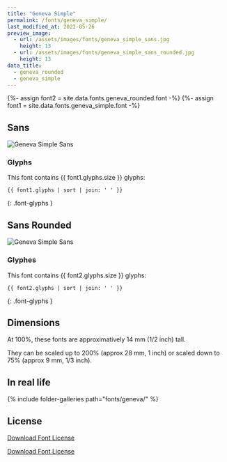 ```yaml
---
title: "Geneva Simple"
permalink: /fonts/geneva_simple/
last_modified_at: 2022-05-26
preview_image:
  - url: /assets/images/fonts/geneva_simple_sans.jpg
    height: 13
  - url: /assets/images/fonts/geneva_simple_sans_rounded.jpg
    height: 13
data_title:
  - geneva_rounded
  - geneva_simple
---
```

{%- assign font2 = site.data.fonts.geneva_rounded.font -%}
{%- assign font1 = site.data.fonts.geneva_simple.font -%}

## Sans

![Geneva Simple Sans](/assets/images/fonts/geneva_simple_sans.jpg)

### Glyphs

This font contains  {{ font1.glyphs.size }} glyphs:

```
{{ font1.glyphs | sort | join: ' ' }}
```
{: .font-glyphs }

## Sans Rounded

![Geneva Simple Sans](/assets/images/fonts/geneva_simple_sans_rounded.jpg)

### Glyphes

This font contains  {{ font2.glyphs.size }} glyphs:

```
{{ font2.glyphs | sort | join: ' ' }}
```
{: .font-glyphs }

## Dimensions

At 100%, these fonts are approximatively 14 mm (1/2 inch) tall.

They can be scaled up to 200% (approx 28 mm, 1 inch) or scaled down to 75% (approx 9 mm, 1/3 inch).

## In real life

{% include folder-galleries path="fonts/geneva/" %}

## License

[Download Font License](https://github.com/inkstitch/inkstitch/tree/main/fonts/geneva_simple/LICENSE)

[Download Font License](https://github.com/inkstitch/inkstitch/tree/main/fonts/geneva_rounded/LICENSE)
